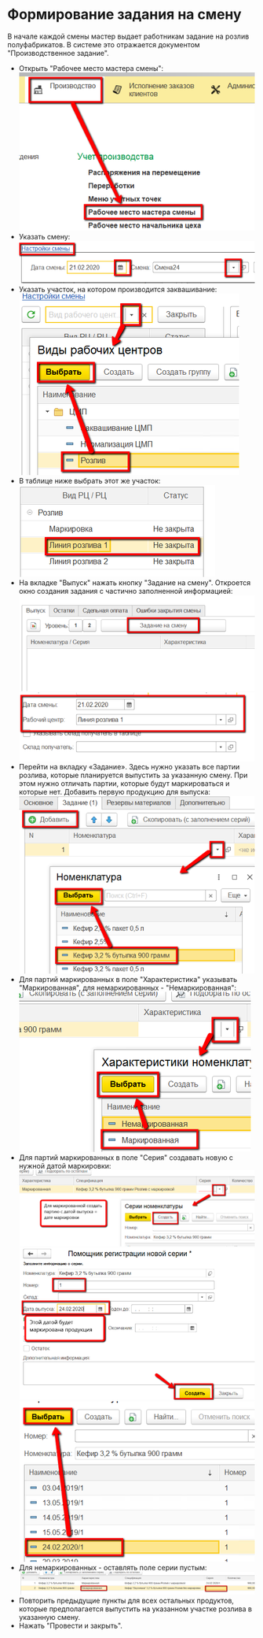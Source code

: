 # Формирование задания на смену


В начале каждой смены мастер выдает работникам задание на розлив полуфабрикатов. В системе это отражается документом "Производственное задание".


-   Открыть "Рабочее место мастера смены":      
![](TaskForShift.assets/1.png)
-   Указать смену:  
![](TaskForShift.assets/2.png)
-   Указать участок, на котором производится заквашивание:  
![](TaskForShift.assets/3.png)
-   В таблице ниже выбрать этот же участок:  
![](TaskForShift.assets/4.png)
-   На вкладке "Выпуск" нажать кнопку "Задание на смену". Откроется окно создания задания с частично заполненной информацией:  
![](TaskForShift.assets/5.png)  
![](TaskForShift.assets/6.png)
-   Перейти на вкладку «Задание». Здесь нужно указать все партии розлива,
    которые планируется выпустить за указанную смену. При этом нужно отличать партии, которые будут маркироваться и которые нет. Добавить первую продукцию для выпуска:  
![](TaskForShift.assets/7.png)
-   Для партий маркированных в поле "Характеристика" указывать "Маркированная", для немаркированных - "Немаркированная":  
![](TaskForShift.assets/8.png)
-   Для партий маркированных в поле "Серия" создавать новую с нужной датой маркировки:  
![](TaskForShift.assets/9.png)  
![](TaskForShift.assets/10.png)  
![](TaskForShift.assets/11.png)
-   Для немаркированных - оставлять поле серии пустым:  
![](TaskForShift.assets/12.png)
-   Повторить предыдущие пункты для всех остальных продуктов, которые предполагается выпустить на указанном участке розлива в указанную смену.  
-   Нажать "Провести и закрыть".
